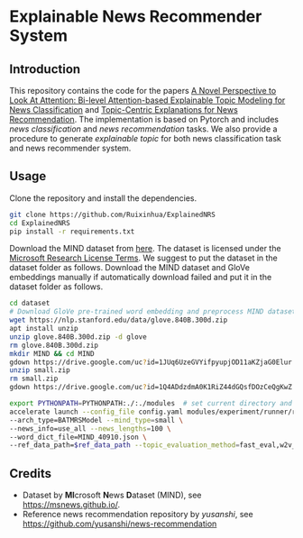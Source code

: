 # Explainable News Recommender System

## Introduction
This repository contains the code for the papers [A Novel Perspective to Look At Attention: Bi-level Attention-based 
Explainable Topic Modeling for News Classification](https://arxiv.org/pdf/2203.07216.pdf) and [Topic-Centric Explanations for News Recommendation](). 
The implementation is based on Pytorch and includes _news classification_ and _news recommendation_ tasks. We also provide a procedure to 
generate _explainable topic_ for both news classification task and news recommender system.
## Usage

Clone the repository and install the dependencies.
```bash
git clone https://github.com/Ruixinhua/ExplainedNRS
cd ExplainedNRS
pip install -r requirements.txt
```
Download the MIND dataset from [here](https://msnews.github.io/). The dataset is licensed under the 
[Microsoft Research License Terms](https://go.microsoft.com/fwlink/?LinkID=206977). We suggest to put the dataset in the 
dataset folder as follows. 
Download the MIND dataset and GloVe embeddings manually if automatically download failed and put it in the dataset 
folder as follows.

```bash
cd dataset
# Download GloVe pre-trained word embedding and preprocess MIND dataset
wget https://nlp.stanford.edu/data/glove.840B.300d.zip
apt install unzip
unzip glove.840B.300d.zip -d glove
rm glove.840B.300d.zip
mkdir MIND && cd MIND
gdown https://drive.google.com/uc?id=1JUq6UzeGVYifpyupjOD11aKZjaG0Elur
unzip small.zip
rm small.zip
gdown https://drive.google.com/uc?id=1Q4ADdzdmA0K1RiZ44dGQsfDOzCeQgKwZ

```
```bash
export PYTHONPATH=PYTHONPATH:./:./modules  # set current directory and the module directory as PYTHONPATH
accelerate launch --config_file config.yaml modules/experiment/runner/run_baseline.py --task=RS_BATM \
--arch_type=BATMRSModel --mind_type=small \
--news_info=use_all --news_lengths=100 \
--word_dict_file=MIND_40910.json \
--ref_data_path=$ref_data_path --topic_evaluation_method=fast_eval,w2v_sim 
```
## Credits

- Dataset by **MI**crosoft **N**ews **D**ataset (MIND), see <https://msnews.github.io/>.
- Reference news recommendation repository by _yusanshi_, see <https://github.com/yusanshi/news-recommendation> 
